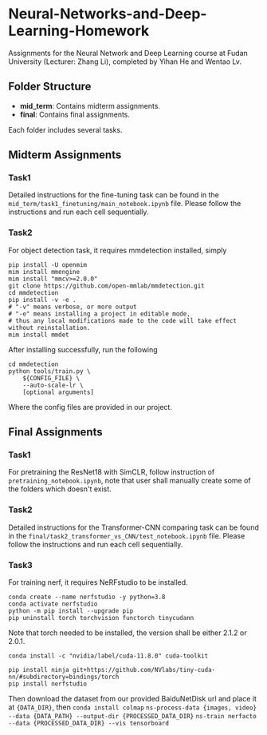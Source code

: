 # Neural-Networks-and-Deep-Learning-Homework

Assignments for the Neural Network and Deep Learning course at Fudan University (Lecturer: Zhang Li), completed by Yihan He and Wentao Lv.

## Folder Structure

- **mid_term**: Contains midterm assignments.
- **final**: Contains final assignments.

Each folder includes several tasks.

## Midterm Assignments

### Task1
Detailed instructions for the fine-tuning task can be found in the `mid_term/task1_finetuning/main_notebook.ipynb` file. Please follow the instructions and run each cell sequentially.

### Task2
For object detection task, it requires mmdetection installed, simply

```
pip install -U openmim
mim install mmengine
mim install "mmcv>=2.0.0"
git clone https://github.com/open-mmlab/mmdetection.git
cd mmdetection
pip install -v -e .
# "-v" means verbose, or more output
# "-e" means installing a project in editable mode,
# thus any local modifications made to the code will take effect without reinstallation.
mim install mmdet
```

After installing successfully, run the following

```
cd mmdetection
python tools/train.py \
    ${CONFIG_FILE} \
    --auto-scale-lr \
    [optional arguments]
```
Where the config files are provided in our project.
## Final Assignments
### Task1

For pretraining the ResNet18 with SimCLR, follow instruction of `pretraining_notebook.ipynb`, note that user shall manually create some of the folders which doesn't exist.

### Task2

Detailed instructions for the Transformer-CNN comparing task can be found in the `final/task2_transformer_vs_CNN/test_notebook.ipynb` file. Please follow the instructions and run each cell sequentially.

### Task3

For training nerf, it requires NeRFstudio to be installed.

```
conda create --name nerfstudio -y python=3.8
conda activate nerfstudio
python -m pip install --upgrade pip
pip uninstall torch torchvision functorch tinycudann
```

Note that torch needed to be installed, the version shall be either 2.1.2 or 2.0.1.

```
conda install -c "nvidia/label/cuda-11.8.0" cuda-toolkit
```
```
pip install ninja git+https://github.com/NVlabs/tiny-cuda-nn/#subdirectory=bindings/torch
pip install nerfstudio
```

Then download the dataset from our provided BaiduNetDisk url and place it at `{DATA_DIR}`, then
`conda install colmap`
`ns-process-data {images, video} --data {DATA_PATH} --output-dir {PROCESSED_DATA_DIR}`
`ns-train nerfacto --data {PROCESSED_DATA_DIR} --vis tensorboard`